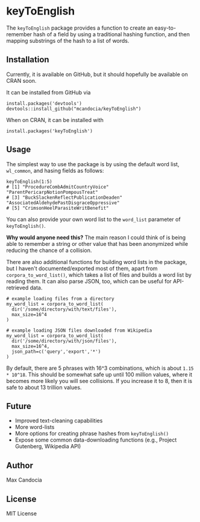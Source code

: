 # keyToEnglish

The `keyToEnglish` package provides a function to create an easy-to-remember hash of a field by using a traditional hashing function, and then mapping substrings of the hash to a list of words.

## Installation

Currently, it is available on GitHub, but it should hopefully be available on CRAN soon.

It can be installed from GitHub via

    install.packages('devtools')
    devtools::install_github("mcandocia/keyToEnglish")
    
When on CRAN, it can be installed with

    install.packages('keyToEnglish')

## Usage

The simplest way to use the package is by using the default word list, `wl_common`, and hasing fields as follows:

    keyToEnglish(1:5)
    # [1] "ProcedureCombAdmitCountryVoice"           "ParentPericarpNotionPompousTreat"        
    # [3] "BuckSlackenReflectPublicationDeaden"      "AssociatedAldehydePastDisgraceOppressive"
    # [5] "CrimsonHeelParasiteWritBenefit"  
    
You can also provide your own word list to the `word_list` parameter of `keyToEnglish()`.


    
**Why would anyone need this?** The main reason I could think of is being able to remember a string or other value that has been anonymized while reducing the chance of a collision. 

There are also additional functions for building word lists in the package, but I haven't documented/exported most of them, apart from `corpora_to_word_list()`, which takes a list of files and builds a word list by reading them. It can also parse JSON, too, which can be useful for API-retrieved data.

    # example loading files from a directory
    my_word_list = corpora_to_word_list(
      dir('/some/directory/with/text/files'),
      max_size=16^4
    )
    
    # example loading JSON files downloaded from Wikipedia
    my_word_list = corpora_to_word_list(
      dir('/some/directory/with/json/files'),
      max_size=16^4,
      json_path=c('query','export','*')
    )


By default, there are 5 phrases with 16^3 combinations, which is about `1.15 * 10^18`. This should be somewhat safe up until 100 million values, where it becomes more likely you will see collisions. If you increase it to 8, then it is safe to about 13 trillion values.

## Future

* Improved text-cleaning capabilities
* More word-lists
* More options for creating phrase hashes from `keyToEnglish()`
* Expose some common data-downloading functions (e.g., Project Gutenberg, Wikipedia API)

## Author

Max Candocia 

## License 

MIT License
